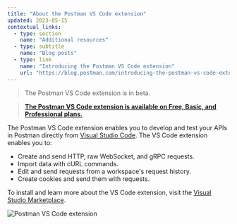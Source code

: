 ```yaml
---
title: "About the Postman VS Code extension"
updated: 2023-05-15
contextual_links:
  - type: section
    name: "Additional resources"
  - type: subtitle
    name: "Blog posts"
  - type: link
    name: "Introducing the Postman VS Code extension"
    url: "https://blog.postman.com/introducing-the-postman-vs-code-extension/"
---
```


> The Postman VS Code extension is in beta.

<!-- -->

> **[The Postman VS Code extension is available on Free, Basic, and Professional plans.](https://www.postman.com/pricing/)**

The Postman VS Code extension enables you to develop and test your APIs in Postman directly from [Visual Studio Code](https://code.visualstudio.com/). The VS Code extension enables you to:

* Create and send HTTP, raw WebSocket, and gRPC requests.
* Import data with cURL commands.
* Edit and send requests from a workspace's request history.
* Create cookies and send them with requests.

To install and learn more about the VS Code extension, visit the [Visual Studio Marketplace](https://marketplace.visualstudio.com/items?itemName=Postman.postman-for-vscode).

![Postman VS Code extension](https://assets.postman.com/postman-docs/postman-vs-code-extension.jpg)
